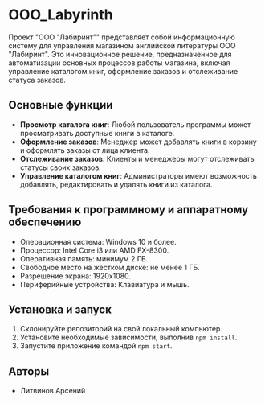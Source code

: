# OOO_Labyrinth

Проект "ООО "Лабиринт"" представляет собой информационную систему для управления магазином английской литературы ООО "Лабиринт". Это инновационное решение, предназначенное для автоматизации основных процессов работы магазина, включая управление каталогом книг, оформление заказов и отслеживание статуса заказов.

## Основные функции

- **Просмотр каталога книг**: Любой пользователь программы может просматривать доступные книги в каталоге.
- **Оформление заказов**: Менеджер может добавлять книги в корзину и оформлять заказы от лица клиента.
- **Отслеживание заказов**: Клиенты и менеджеры могут отслеживать статусы своих заказов.
- **Управление каталогом книг**: Администраторы имеют возможность добавлять, редактировать и удалять книги из каталога.

## Требования к программному и аппаратному обеспечению

- Операционная система: Windows 10 и более.
- Процессор: Intel Core i3 или AMD FX-8300.
- Оперативная память: минимум 2 ГБ.
- Свободное место на жестком диске: не менее 1 ГБ.
- Разрешение экрана: 1920x1080.
- Периферийные устройства: Клавиатура и мышь.

## Установка и запуск

1. Склонируйте репозиторий на свой локальный компьютер.
2. Установите необходимые зависимости, выполнив `npm install`.
3. Запустите приложение командой `npm start`.

## Авторы

- Литвинов Арсений

